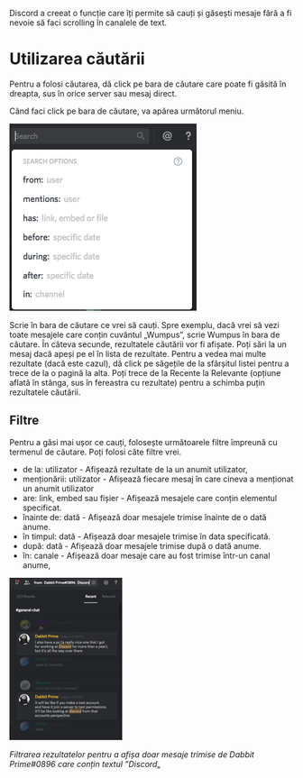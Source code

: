 <!-- TITLE: [RO] Căutare -->

Discord a creeat o funcție care îți permite să cauți și găsești mesaje fără a fi nevoie să faci scrolling în canalele de text.

# Utilizarea căutării

Pentru a folosi căutarea, dă click pe bara de căutare care poate fi găsită în dreapta, sus în orice server sau mesaj direct.

Când faci click pe bara de căutare, va apărea următorul meniu. 

![Search 1](/uploads/search/search-1.png "Search 1")

Scrie în bara de căutare ce vrei să cauți. Spre exemplu, dacă vrei să vezi toate mesajele care conțin cuvântul „Wumpus”, scrie Wumpus în bara de căutare. În câteva secunde, rezultatele căutării vor fi afișate. Poți sări la un mesaj dacă apeși pe el în lista de rezultate. Pentru a vedea mai multe rezultate (dacă este cazul), dă click pe săgețile de la sfârșitul listei pentru a trece de la o pagină la alta. Poți trece de la Recente la Relevante (opțiune aflată în stânga, sus în fereastra cu rezultate) pentru a schimba puțin rezultatele căutării.

## Filtre

Pentru a găsi mai ușor ce cauți, folosește următoarele filtre împreună cu termenul de căutare. Poți folosi câte filtre vrei.

- de la: utilizator - Afișează rezultate de la un anumit utilizator,
- menționării: utilizator - Afișează fiecare mesaj în care cineva a menționat un anumit utilizator
- are: link, embed sau fișier - Afișează mesajele care conțin elementul specificat.
- înainte de: dată - Afișează doar mesajele trimise înainte de o dată anume.
- în timpul: dată - Afișează doar mesajele trimise în data specificată.
- după: dată - Afișează doar mesajele trimise după o dată anume.
- în: canale - Afișează doar mesaje care au fost trimise într-un canal anume,

![Search 2](/uploads/search/search-2.png "Search 2")

*Filtrarea rezultatelor pentru a afișa doar mesaje trimise de Dabbit Prime#0896 care conțin textul ”Discord„*